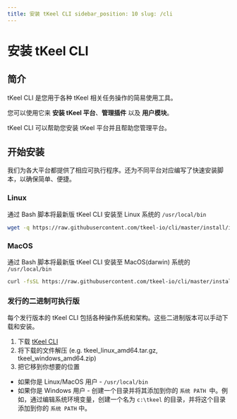```yaml
---
title: 安装 tKeel CLI sidebar_position: 10 slug: /cli
---
```

# 安装 tKeel CLI

## 简介

tKeel CLI 是您用于各种 tKeel 相关任务操作的简易使用工具。

您可以使用它来 **安装 tKeel 平台**、**管理插件** 以及 **用户模块**。

tKeel CLI 可以帮助您安装 tKeel 平台并且帮助您管理平台。

## 开始安装
我们为各大平台都提供了相应可执行程序。还为不同平台对应编写了快速安装脚本，以确保简单、便捷。
### Linux
通过 Bash 脚本将最新版 tKeel CLI 安装至 Linux 系统的 `/usr/local/bin`
```bash
wget -q https://raw.githubusercontent.com/tkeel-io/cli/master/install/install.sh -O - | /bin/bash
```

### MacOS
通过 Bash 脚本将最新版 tKeel CLI 安装至 MacOS(darwin) 系统的 `/usr/local/bin`

```bash
curl -fsSL https://raw.githubusercontent.com/tkeel-io/cli/master/install/install.sh | /bin/bash
```

### 发行的二进制可执行版
每个发行版本的 tKeel CLI 包括各种操作系统和架构。这些二进制版本可以手动下载和安装。

1. 下载 [tKeel CLI](https://github.com/tkeel-io/cli/releases)
2. 将下载的文件解压 (e.g. tkeel_linux_amd64.tar.gz, tkeel_windows_amd64.zip)
3. 把它移到你想要的位置
  * 如果你是 Linux/MacOS 用户 - `/usr/local/bin`
  * 如果你是 Windows 用户 - 创建一个目录并将其添加到你的 `系统 PATH `中。例如，通过编辑系统环境变量，创建一个名为 `c:\tkeel`
    的目录，并将这个目录添加到你的 `系统 PATH` 中。
